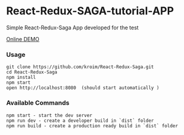 # React-Redux-SAGA-tutorial-APP
Simple React-Redux-Saga App  developed for the test

[Online DEMO](https://sagatutorialapp.netlify.app/)


### Usage

```
git clone https://github.com/kroim/React-Redux-Saga.git
cd React-Redux-Saga
npm install
npm start
open http://localhost:8080  (should start automatically )
```

### Available Commands

```
npm start - start the dev server
npm run dev - create a developer build in `dist` folder
npm run build - create a production ready build in `dist` folder
```

